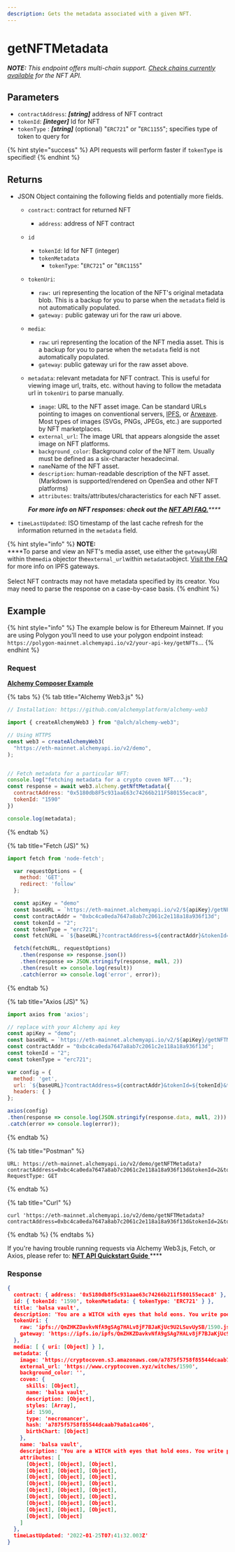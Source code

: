 ```yaml
---
description: Gets the metadata associated with a given NFT.
---
```


# getNFTMetadata

_**NOTE:** This endpoint offers multi-chain support._ [_Check chains currently available_](https://docs.alchemy.com/alchemy/apis/feature-support-by-chain) _for the NFT API._

## Parameters

* `contractAddress`: _**\[string]**_ address of NFT contract
* `tokenId`: _**\[integer]**_ Id for NFT&#x20;
* `tokenType` : _**\[string]**_ (optional) "`ERC721`" or "`ERC1155`"; specifies type of token to query for

{% hint style="success" %}
API requests will perform faster if `tokenType` is specified!
{% endhint %}

## Returns

* JSON Object containing the following fields and potentially more fields.
  * `contract`: contract for returned NFT
    * `address`: address of NFT contract&#x20;
  * `id`
    * `tokenId`: Id for NFT (integer)&#x20;
    * `tokenMetadata`
      * `tokenType`: "`ERC721`" or "`ERC1155`"
  * `tokenUri`:
    * `raw:` uri representing the location of the NFT's original metadata blob. This is a backup for you to parse when the `metadata` field is not automatically populated.
    * `gateway:` public gateway uri for the raw uri above.
  * `media`:
    * `raw`: uri representing the location of the NFT media asset. This is a backup for you to parse when the `metadata` field is not automatically populated.
    * `gateway`: public gateway uri for the raw asset above.&#x20;
  *   `metadata`: relevant metadata for NFT contract. This is useful for viewing image url, traits, etc. without having to follow the metadata url in `tokenUri` to parse manually.

      * `image`: URL to the NFT asset image. Can be standard URLs pointing to images on conventional servers, [IPFS](https://github.com/ipfs/is-ipfs), or [Arweave](https://www.arweave.org). Most types of images (SVGs, PNGs, JPEGs, etc.) are supported by NFT marketplaces.
      * `external_url`: The image URL that appears alongside the asset image on NFT platforms.
      * `background_color`: Background color of the NFT item. Usually must be defined as a six-character hexadecimal.
      * `name`Name of the NFT asset.
      * `description`: human-readable description of the NFT asset. (Markdown is supported/rendered on OpenSea and other NFT platforms)
      * `attributes`: traits/attributes/characteristics for each NFT asset.

      _**For more info on NFT responses: check out the**_ [_**NFT API FAQ.**_](../../guides/nft-api-metadata.md#understanding-nft-metadata)_****_
* `timeLastUpdated`: ISO timestamp of the last cache refresh for the information returned in the `metadata` field.

{% hint style="info" %}
**NOTE:**\
****To parse and view an NFT's media asset, use either the `gateway`URI within the`media` objector the`external_url`within `metadata`object. [Visit the FAQ](../../guides/nft-api-metadata.md#gateway-vs.-raw-uris) for more info on IPFS gateways.\
\
Select NFT contracts may not have metadata specified by its creator. You may need to parse the response on a case-by-case basis. &#x20;
{% endhint %}

## Example

{% hint style="info" %}
The example below is for Ethereum Mainnet. If you are using Polygon you'll need to use your polygon endpoint instead: `https://polygon-mainnet.alchemyapi.io/v2/your-api-key/getNFTs`...
{% endhint %}

### Request

****[**Alchemy Composer Example**](https://composer.alchemyapi.io/?composer\_state=%7B%22chain%22%3A0%2C%22network%22%3A0%2C%22methodName%22%3A%22getNFTMetadata%22%2C%22paramValues%22%3A%5B%7B%22Contract%20Address%22%3A%220x5180db8F5c931aaE63c74266b211F580155ecac8%22%2C%22Token%20ID%22%3A%221590%22%7D%5D%7D)****

{% tabs %}
{% tab title="Alchemy Web3.js" %}
```javascript
// Installation: https://github.com/alchemyplatform/alchemy-web3

import { createAlchemyWeb3 } from "@alch/alchemy-web3";

// Using HTTPS
const web3 = createAlchemyWeb3(
  "https://eth-mainnet.alchemyapi.io/v2/demo",
);


// Fetch metadata for a particular NFT:
console.log("fetching metadata for a crypto coven NFT...");
const response = await web3.alchemy.getNftMetadata({
  contractAddress: "0x5180db8F5c931aaE63c74266b211F580155ecac8",
  tokenId: "1590"
})

console.log(metadata);

```
{% endtab %}

{% tab title="Fetch (JS)" %}
```javascript
import fetch from 'node-fetch';

  var requestOptions = {
    method: 'GET',
    redirect: 'follow'
  };

  const apiKey = "demo"
  const baseURL = `https://eth-mainnet.alchemyapi.io/v2/${apiKey}/getNFTMetadata`;
  const contractAddr = "0xbc4ca0eda7647a8ab7c2061c2e118a18a936f13d";
  const tokenId = "2";
  const tokenType = "erc721";
  const fetchURL = `${baseURL}?contractAddress=${contractAddr}&tokenId=${tokenId}&tokenType=${tokenType}`;

  fetch(fetchURL, requestOptions)
    .then(response => response.json())
    .then(response => JSON.stringify(response, null, 2))
    .then(result => console.log(result))
    .catch(error => console.log('error', error));
```
{% endtab %}

{% tab title="Axios (JS)" %}
```javascript
import axios from 'axios';

// replace with your Alchemy api key
const apiKey = "demo";
const baseURL = `https://eth-mainnet.alchemyapi.io/v2/${apiKey}/getNFTMetadata`;
const contractAddr = "0xbc4ca0eda7647a8ab7c2061c2e118a18a936f13d";
const tokenId = "2";
const tokenType = "erc721";

var config = {
  method: 'get',
  url: `${baseURL}?contractAddress=${contractAddr}&tokenId=${tokenId}&tokenType=${tokenType}`,
  headers: { }
};

axios(config)
.then(response => console.log(JSON.stringify(response.data, null, 2)))
.catch(error => console.log(error));
```
{% endtab %}

{% tab title="Postman" %}
```http
URL: https://eth-mainnet.alchemyapi.io/v2/demo/getNFTMetadata?contractAddress=0xbc4ca0eda7647a8ab7c2061c2e118a18a936f13d&tokenId=2&tokenType=erc721
RequestType: GET
```
{% endtab %}

{% tab title="Curl" %}
```
curl 'https://eth-mainnet.alchemyapi.io/v2/demo/getNFTMetadata?contractAddress=0xbc4ca0eda7647a8ab7c2061c2e118a18a936f13d&tokenId=2&tokenType=erc721'
```
{% endtab %}
{% endtabs %}

If you're having trouble running requests via Alchemy Web3.js, Fetch, or Axios, please refer to: [**NFT API Quickstart Guide** ](../../guides/nft-api-quickstart-guide.md)****

### Response

```json
{
  contract: { address: '0x5180db8f5c931aae63c74266b211f580155ecac8' },
  id: { tokenId: '1590', tokenMetadata: { tokenType: 'ERC721' } },
  title: 'balsa vault',
  description: 'You are a WITCH with eyes that hold eons. You write poems filled with charms. Your magic spawns from a few hours of sleep. You arch your back into a bridge between the living and the dead. SHINE!',
  tokenUri: {
    raw: 'ipfs://QmZHKZDavkvNfA9gSAg7HALv8jF7BJaKjUc9U2LSuvUySB/1590.json',
    gateway: 'https://ipfs.io/ipfs/QmZHKZDavkvNfA9gSAg7HALv8jF7BJaKjUc9U2LSuvUySB/1590.json'
  },
  media: [ { uri: [Object] } ],
  metadata: {
    image: 'https://cryptocoven.s3.amazonaws.com/a7875f5758f85544dcaab79a8a1ca406.png',
    external_url: 'https://www.cryptocoven.xyz/witches/1590',
    background_color: '',
    coven: {
      skills: [Object],
      name: 'balsa vault',
      description: [Object],
      styles: [Array],
      id: 1590,
      type: 'necromancer',
      hash: 'a7875f5758f85544dcaab79a8a1ca406',
      birthChart: [Object]
    },
    name: 'balsa vault',
    description: 'You are a WITCH with eyes that hold eons. You write poems filled with charms. Your magic spawns from a few hours of sleep. You arch your back into a bridge between the living and the dead. SHINE!',
    attributes: [
      [Object], [Object], [Object],
      [Object], [Object], [Object],
      [Object], [Object], [Object],
      [Object], [Object], [Object],
      [Object], [Object], [Object],
      [Object], [Object], [Object],
      [Object], [Object], [Object],
      [Object], [Object], [Object],
      [Object], [Object]
    ]
  },
  timeLastUpdated: '2022-01-25T07:41:32.003Z'
}

```
